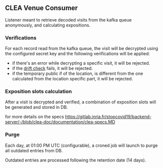 ## CLEA Venue Consumer

Listener meant to retrieve decoded visits from the kafka queue anonymously, and calculating expositions.

### Verifications

For each record read from the kafka queue, the visit will be decrypted using the configured secret key and the following
verifications will be applied:

- if there's an error while decrypting a specific visit, it will be rejected.
- if
  the [drift check]("https://gitlab.inria.fr/stopcovid19/CLEA-exposure-verification/-/blob/master/documents/CLEA-specification-EN.md#processing-of-a-user-location-record-by-the-backend-server")
  fails, it will be rejected.
- if the temporary public if of the location, is different from the one calculated from the location specific part, it
  will be rejected.

### Exposition slots calculation

After a visit is decrypted and verified, a combination of exposition slots will be generated and stored in DB.

for more details on the
specs https://gitlab.inria.fr/stopcovid19/backend-server/-/blob/clea-doc/documentation/clea-specs.MD

### Purge

Each day, at 01:00 PM UTC (configurable), a croned job will launch to purge all outdated entries from DB.

Outdated entries are processed following the retention date (14 days).
